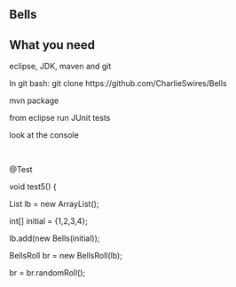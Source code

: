 Bells
-----

What you need
-------------
<p>eclipse, JDK, maven and git</p>

<p> In git bash: git clone https://github.com/CharlieSwires/Bells </p>
<p> mvn package </p>
<p> from eclipse run JUnit tests </p>
<p> look at the console</p>
<BR>
<p>    @Test</p>
<p>    void test5() {</p>
<p><t/>       List<Bells> lb = new ArrayList<Bells>();</p>
<p><t/>        int[] initial = {1,2,3,4};</p>
<p><t/>        lb.add(new Bells(initial));</p>
<p><t/>        BellsRoll br = new BellsRoll(lb);</p>
<p><t/>        br = br.randomRoll();</p>

